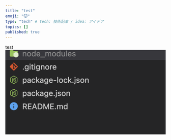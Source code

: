 ```yaml
---
title: "test"
emoji: "😽"
type: "tech" # tech: 技術記事 / idea: アイデア
topics: []
published: true
---
```


test
![](/images/ScreenShot%202022-12-08%205.15.23.png)